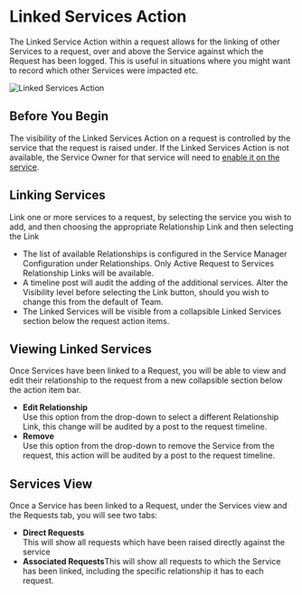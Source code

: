 # Linked Services Action
The Linked Service Action within a request allows for the linking of other Services to a request, over and above the Service against which the Request has been logged. This is useful in situations where you might want to record which other Services were impacted etc.

![Linked Services Action](_books/servicemanager-user-guide/service-portfolio/requests/images/linked-services-action.png)

## Before You Begin
The visibility of the Linked Services Action on a request is controlled by the service that the request is raised under. If the Linked Services Action is not available, the Service Owner for that service will need to [enable it on the service](/servicemanager-user-guide/service-portfolio/request-configuration#request-actions). 


## Linking Services
Link one or more services to a request, by selecting the service you wish to add, and then choosing the appropriate Relationship Link and then selecting the Link
* The list of available Relationships is configured in the Service Manager Configuration under Relationships. Only Active Request to Services Relationship Links will be available.
* A timeline post will audit the adding of the additional services.
Alter the Visibility level before selecting the Link button, should you wish to change this from the default of Team.
* The Linked Services will be visible from a collapsible Linked Services section below the request action items.

## Viewing Linked Services
Once Services have been linked to a Request, you will be able to view and edit their relationship to the request from a new collapsible section below the action item bar.
* **Edit Relationship**<br>Use this option from the drop-down to select a different Relationship Link, this change will be audited by a post to the request timeline.
* **Remove**<br>Use this option from the drop-down to remove the Service from the request, this action will be audited by a post to the request timeline.

## Services View
Once a Service has been linked to a Request, under the Services view and the Requests tab, you will see two tabs:
* **Direct Requests**<br>This will show all requests which have been raised directly against the service
* **Associated Requests**This will show all requests to which the Service has been linked, including the specific relationship it has to each request.